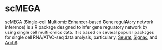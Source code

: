 # scMEGA

scMEGA (**S**ingle-**c**ell **M**ultiomic **E**nhancer-based **G**ene regul**A**tory network inference) is a R package designed to infer gene regulatory network by using single cell 
multi-omics data. It is based on several popular packages for single cell RNA/ATAC-seq data analysis, 
particularly, [Seurat](https://satijalab.org/seurat/), [Signac](https://satijalab.org/signac/index.html), and [ArchR](https://www.archrproject.com/).
